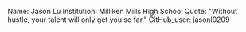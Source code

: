 Name: Jason Lu
Institution: Milliken Mills High School
Quote: "Without hustle, your talent will only get you so far."
GitHub_user: jasonl0209
